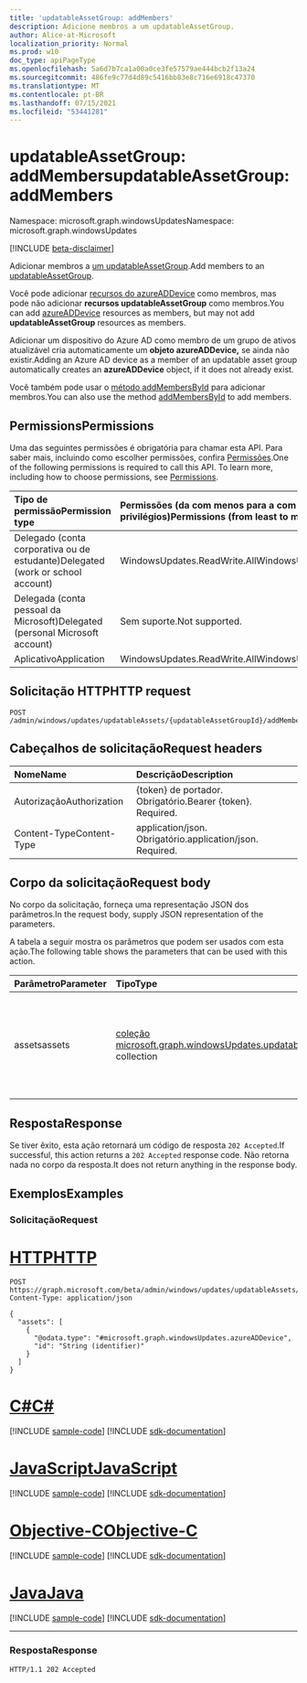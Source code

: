```yaml
---
title: 'updatableAssetGroup: addMembers'
description: Adicione membros a um updatableAssetGroup.
author: Alice-at-Microsoft
localization_priority: Normal
ms.prod: w10
doc_type: apiPageType
ms.openlocfilehash: 5a6d7b7ca1a00a0ce3fe57579ae444bcb2f13a24
ms.sourcegitcommit: 486fe9c77d4d89c5416bb83e8c716e6918c47370
ms.translationtype: MT
ms.contentlocale: pt-BR
ms.lasthandoff: 07/15/2021
ms.locfileid: "53441281"
---
```

# <a name="updatableassetgroup-addmembers"></a><span data-ttu-id="af8af-103">updatableAssetGroup: addMembers</span><span class="sxs-lookup"><span data-stu-id="af8af-103">updatableAssetGroup: addMembers</span></span>
<span data-ttu-id="af8af-104">Namespace: microsoft.graph.windowsUpdates</span><span class="sxs-lookup"><span data-stu-id="af8af-104">Namespace: microsoft.graph.windowsUpdates</span></span>

[!INCLUDE [beta-disclaimer](../../includes/beta-disclaimer.md)]

<span data-ttu-id="af8af-105">Adicionar membros a [um updatableAssetGroup](../resources/windowsupdates-updatableassetgroup.md).</span><span class="sxs-lookup"><span data-stu-id="af8af-105">Add members to an [updatableAssetGroup](../resources/windowsupdates-updatableassetgroup.md).</span></span>

<span data-ttu-id="af8af-106">Você pode adicionar [recursos do azureADDevice](../resources/windowsupdates-azureaddevice.md) como membros, mas pode não adicionar **recursos updatableAssetGroup** como membros.</span><span class="sxs-lookup"><span data-stu-id="af8af-106">You can add [azureADDevice](../resources/windowsupdates-azureaddevice.md) resources as members, but may not add **updatableAssetGroup** resources as members.</span></span>

<span data-ttu-id="af8af-107">Adicionar um dispositivo do Azure AD como membro de um grupo de ativos atualizável cria automaticamente um **objeto azureADDevice,** se ainda não existir.</span><span class="sxs-lookup"><span data-stu-id="af8af-107">Adding an Azure AD device as a member of an updatable asset group automatically creates an **azureADDevice** object, if it does not already exist.</span></span>

<span data-ttu-id="af8af-108">Você também pode usar o [método addMembersById](windowsupdates-updatableassetgroup-addmembersbyid.md) para adicionar membros.</span><span class="sxs-lookup"><span data-stu-id="af8af-108">You can also use the method [addMembersById](windowsupdates-updatableassetgroup-addmembersbyid.md) to add members.</span></span>

## <a name="permissions"></a><span data-ttu-id="af8af-109">Permissions</span><span class="sxs-lookup"><span data-stu-id="af8af-109">Permissions</span></span>
<span data-ttu-id="af8af-p101">Uma das seguintes permissões é obrigatória para chamar esta API. Para saber mais, incluindo como escolher permissões, confira [Permissões](/graph/permissions-reference).</span><span class="sxs-lookup"><span data-stu-id="af8af-p101">One of the following permissions is required to call this API. To learn more, including how to choose permissions, see [Permissions](/graph/permissions-reference).</span></span>

|<span data-ttu-id="af8af-112">Tipo de permissão</span><span class="sxs-lookup"><span data-stu-id="af8af-112">Permission type</span></span>|<span data-ttu-id="af8af-113">Permissões (da com menos para a com mais privilégios)</span><span class="sxs-lookup"><span data-stu-id="af8af-113">Permissions (from least to most privileged)</span></span>|
|:---|:---|
|<span data-ttu-id="af8af-114">Delegado (conta corporativa ou de estudante)</span><span class="sxs-lookup"><span data-stu-id="af8af-114">Delegated (work or school account)</span></span>|<span data-ttu-id="af8af-115">WindowsUpdates.ReadWrite.All</span><span class="sxs-lookup"><span data-stu-id="af8af-115">WindowsUpdates.ReadWrite.All</span></span>|
|<span data-ttu-id="af8af-116">Delegada (conta pessoal da Microsoft)</span><span class="sxs-lookup"><span data-stu-id="af8af-116">Delegated (personal Microsoft account)</span></span>|<span data-ttu-id="af8af-117">Sem suporte.</span><span class="sxs-lookup"><span data-stu-id="af8af-117">Not supported.</span></span>|
|<span data-ttu-id="af8af-118">Aplicativo</span><span class="sxs-lookup"><span data-stu-id="af8af-118">Application</span></span>|<span data-ttu-id="af8af-119">WindowsUpdates.ReadWrite.All</span><span class="sxs-lookup"><span data-stu-id="af8af-119">WindowsUpdates.ReadWrite.All</span></span>|

## <a name="http-request"></a><span data-ttu-id="af8af-120">Solicitação HTTP</span><span class="sxs-lookup"><span data-stu-id="af8af-120">HTTP request</span></span>

<!-- {
  "blockType": "ignored"
}
-->
``` http
POST /admin/windows/updates/updatableAssets/{updatableAssetGroupId}/addMembers
```

## <a name="request-headers"></a><span data-ttu-id="af8af-121">Cabeçalhos de solicitação</span><span class="sxs-lookup"><span data-stu-id="af8af-121">Request headers</span></span>
|<span data-ttu-id="af8af-122">Nome</span><span class="sxs-lookup"><span data-stu-id="af8af-122">Name</span></span>|<span data-ttu-id="af8af-123">Descrição</span><span class="sxs-lookup"><span data-stu-id="af8af-123">Description</span></span>|
|:---|:---|
|<span data-ttu-id="af8af-124">Autorização</span><span class="sxs-lookup"><span data-stu-id="af8af-124">Authorization</span></span>|<span data-ttu-id="af8af-p102">{token} de portador. Obrigatório.</span><span class="sxs-lookup"><span data-stu-id="af8af-p102">Bearer {token}. Required.</span></span>|
|<span data-ttu-id="af8af-127">Content-Type</span><span class="sxs-lookup"><span data-stu-id="af8af-127">Content-Type</span></span>|<span data-ttu-id="af8af-p103">application/json. Obrigatório.</span><span class="sxs-lookup"><span data-stu-id="af8af-p103">application/json. Required.</span></span>|

## <a name="request-body"></a><span data-ttu-id="af8af-130">Corpo da solicitação</span><span class="sxs-lookup"><span data-stu-id="af8af-130">Request body</span></span>
<span data-ttu-id="af8af-131">No corpo da solicitação, forneça uma representação JSON dos parâmetros.</span><span class="sxs-lookup"><span data-stu-id="af8af-131">In the request body, supply JSON representation of the parameters.</span></span>

<span data-ttu-id="af8af-132">A tabela a seguir mostra os parâmetros que podem ser usados com esta ação.</span><span class="sxs-lookup"><span data-stu-id="af8af-132">The following table shows the parameters that can be used with this action.</span></span>

|<span data-ttu-id="af8af-133">Parâmetro</span><span class="sxs-lookup"><span data-stu-id="af8af-133">Parameter</span></span>|<span data-ttu-id="af8af-134">Tipo</span><span class="sxs-lookup"><span data-stu-id="af8af-134">Type</span></span>|<span data-ttu-id="af8af-135">Descrição</span><span class="sxs-lookup"><span data-stu-id="af8af-135">Description</span></span>|
|:---|:---|:---|
|<span data-ttu-id="af8af-136">assets</span><span class="sxs-lookup"><span data-stu-id="af8af-136">assets</span></span>|<span data-ttu-id="af8af-137">[coleção microsoft.graph.windowsUpdates.updatableAsset](../resources/windowsupdates-updatableasset.md)</span><span class="sxs-lookup"><span data-stu-id="af8af-137">[microsoft.graph.windowsUpdates.updatableAsset](../resources/windowsupdates-updatableasset.md) collection</span></span>|<span data-ttu-id="af8af-138">Lista de **recursos updatableAsset** a adicionar como membros do **updatableAssetGroup**.</span><span class="sxs-lookup"><span data-stu-id="af8af-138">List of **updatableAsset** resources to add as members of the **updatableAssetGroup**.</span></span>|

## <a name="response"></a><span data-ttu-id="af8af-139">Resposta</span><span class="sxs-lookup"><span data-stu-id="af8af-139">Response</span></span>

<span data-ttu-id="af8af-140">Se tiver êxito, esta ação retornará um código de resposta `202 Accepted`.</span><span class="sxs-lookup"><span data-stu-id="af8af-140">If successful, this action returns a `202 Accepted` response code.</span></span> <span data-ttu-id="af8af-141">Não retorna nada no corpo da resposta.</span><span class="sxs-lookup"><span data-stu-id="af8af-141">It does not return anything in the response body.</span></span>

## <a name="examples"></a><span data-ttu-id="af8af-142">Exemplos</span><span class="sxs-lookup"><span data-stu-id="af8af-142">Examples</span></span>

### <a name="request"></a><span data-ttu-id="af8af-143">Solicitação</span><span class="sxs-lookup"><span data-stu-id="af8af-143">Request</span></span>

# <a name="http"></a>[<span data-ttu-id="af8af-144">HTTP</span><span class="sxs-lookup"><span data-stu-id="af8af-144">HTTP</span></span>](#tab/http)
<!-- {
  "blockType": "request",
  "name": "updatableassetgroup_addmembers"
}
-->
``` http
POST https://graph.microsoft.com/beta/admin/windows/updates/updatableAssets/{updatableAssetGroupId}/addMembers
Content-Type: application/json

{
  "assets": [
    {
      "@odata.type": "#microsoft.graph.windowsUpdates.azureADDevice",
      "id": "String (identifier)"
    }
  ]
}
```
# <a name="c"></a>[<span data-ttu-id="af8af-145">C#</span><span class="sxs-lookup"><span data-stu-id="af8af-145">C#</span></span>](#tab/csharp)
[!INCLUDE [sample-code](../includes/snippets/csharp/updatableassetgroup-addmembers-csharp-snippets.md)]
[!INCLUDE [sdk-documentation](../includes/snippets/snippets-sdk-documentation-link.md)]

# <a name="javascript"></a>[<span data-ttu-id="af8af-146">JavaScript</span><span class="sxs-lookup"><span data-stu-id="af8af-146">JavaScript</span></span>](#tab/javascript)
[!INCLUDE [sample-code](../includes/snippets/javascript/updatableassetgroup-addmembers-javascript-snippets.md)]
[!INCLUDE [sdk-documentation](../includes/snippets/snippets-sdk-documentation-link.md)]

# <a name="objective-c"></a>[<span data-ttu-id="af8af-147">Objective-C</span><span class="sxs-lookup"><span data-stu-id="af8af-147">Objective-C</span></span>](#tab/objc)
[!INCLUDE [sample-code](../includes/snippets/objc/updatableassetgroup-addmembers-objc-snippets.md)]
[!INCLUDE [sdk-documentation](../includes/snippets/snippets-sdk-documentation-link.md)]

# <a name="java"></a>[<span data-ttu-id="af8af-148">Java</span><span class="sxs-lookup"><span data-stu-id="af8af-148">Java</span></span>](#tab/java)
[!INCLUDE [sample-code](../includes/snippets/java/updatableassetgroup-addmembers-java-snippets.md)]
[!INCLUDE [sdk-documentation](../includes/snippets/snippets-sdk-documentation-link.md)]

---


### <a name="response"></a><span data-ttu-id="af8af-149">Resposta</span><span class="sxs-lookup"><span data-stu-id="af8af-149">Response</span></span>

<!-- {
  "blockType": "response",
  "truncated": true
}
-->
``` http
HTTP/1.1 202 Accepted
```
